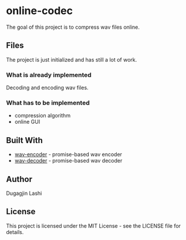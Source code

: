 # online-codec

The goal of this project is to compress wav files online.

## Files

The project is just initialized and has still a lot of work.

### What is already implemented

Decoding and encoding wav files.

### What has to be implemented

- compression algorithm
- online GUI

## Built With

* [wav-encoder](https://github.com/mohayonao/wav-encoder) - promise-based wav encoder
* [wav-decoder](https://github.com/mohayonao/wav-decoder) - promise-based wav decoder

## Author

Dugagjin Lashi

## License

This project is licensed under the MIT License - see the LICENSE file for details.
